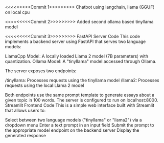<<<<<<<<<Commit 1>>>>>>>>>
Chatbot using langchain, llama (GGUF) on local cpu

<<<<<<<<<Commit 2>>>>>>>>>
Added second ollama based tinyllama model

<<<<<<<<<Commit 3>>>>>>>>>
FastAPI Server Code
This code implements a backend server using FastAPI that serves two language models:

LlamaCpp Model: A locally loaded Llama 2 model (7B parameters) with quantization.
Ollama Model: A "tinyllama" model accessed through Ollama.

The server exposes two endpoints:

/tinyllama: Processes requests using the tinyllama model
/llama2: Processes requests using the local Llama 2 model

Both endpoints use the same prompt template to generate essays about a given topic in 100 words. The server is configured to run on localhost:8000.
Streamlit Frontend Code
This is a simple web interface built with Streamlit that allows users to:

Select between two language models ("tinyllama" or "llama2") via a dropdown menu
Enter a text prompt in an input field
Submit the prompt to the appropriate model endpoint on the backend server
Display the generated response
